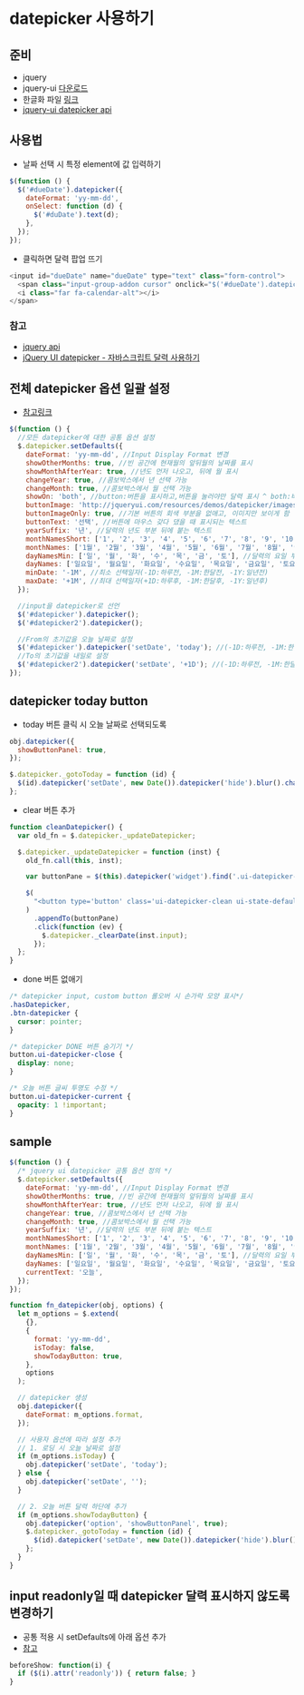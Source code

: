 # datepicker 사용하기

## 준비

- jquery
- jquery-ui [다운로드](http://jqueryui.com/download/all/)
- 한글화 파일 [링크](https://github.com/jquery/jquery-ui/blob/master/ui/i18n/datepicker-ko.js)
- [jquery-ui datepicker api](https://api.jqueryui.com/datepicker/)

## 사용법

- 날짜 선택 시 특정 element에 값 입력하기

```javascript
$(function () {
  $('#dueDate').datepicker({
    dateFormat: 'yy-mm-dd',
    onSelect: function (d) {
      $('#duDate').text(d);
    },
  });
});
```

- 클릭하면 달력 팝업 뜨기

```javascript
<input id="dueDate" name="dueDate" type="text" class="form-control">
  <span class="input-group-addon cursor" onclick="$('#dueDate').datepicker('show');">
  <i class="far fa-calendar-alt"></i>
</span>

```

### 참고

- [jquery api](http://api.jqueryui.com/datepicker/)
- [jQuery UI datepicker - 자바스크립트 달력 사용하기](https://offbyone.tistory.com/230)

## 전체 datepicker 옵션 일괄 설정

- [참고링크](https://its-easy.tistory.com/12)

```javascript
$(function () {
  //모든 datepicker에 대한 공통 옵션 설정
  $.datepicker.setDefaults({
    dateFormat: 'yy-mm-dd', //Input Display Format 변경
    showOtherMonths: true, //빈 공간에 현재월의 앞뒤월의 날짜를 표시
    showMonthAfterYear: true, //년도 먼저 나오고, 뒤에 월 표시
    changeYear: true, //콤보박스에서 년 선택 가능
    changeMonth: true, //콤보박스에서 월 선택 가능
    showOn: 'both', //button:버튼을 표시하고,버튼을 눌러야만 달력 표시 ^ both:버튼을 표시하고,버튼을 누르거나 input을 클릭하면 달력 표시
    buttonImage: 'http://jqueryui.com/resources/demos/datepicker/images/calendar.gif', //버튼 이미지 경로
    buttonImageOnly: true, //기본 버튼의 회색 부분을 없애고, 이미지만 보이게 함
    buttonText: '선택', //버튼에 마우스 갖다 댔을 때 표시되는 텍스트
    yearSuffix: '년', //달력의 년도 부분 뒤에 붙는 텍스트
    monthNamesShort: ['1', '2', '3', '4', '5', '6', '7', '8', '9', '10', '11', '12'], //달력의 월 부분 텍스트
    monthNames: ['1월', '2월', '3월', '4월', '5월', '6월', '7월', '8월', '9월', '10월', '11월', '12월'], //달력의 월 부분 Tooltip 텍스트
    dayNamesMin: ['일', '월', '화', '수', '목', '금', '토'], //달력의 요일 부분 텍스트
    dayNames: ['일요일', '월요일', '화요일', '수요일', '목요일', '금요일', '토요일'], //달력의 요일 부분 Tooltip 텍스트
    minDate: '-1M', //최소 선택일자(-1D:하루전, -1M:한달전, -1Y:일년전)
    maxDate: '+1M', //최대 선택일자(+1D:하루후, -1M:한달후, -1Y:일년후)
  });

  //input을 datepicker로 선언
  $('#datepicker').datepicker();
  $('#datepicker2').datepicker();

  //From의 초기값을 오늘 날짜로 설정
  $('#datepicker').datepicker('setDate', 'today'); //(-1D:하루전, -1M:한달전, -1Y:일년전), (+1D:하루후, -1M:한달후, -1Y:일년후)
  //To의 초기값을 내일로 설정
  $('#datepicker2').datepicker('setDate', '+1D'); //(-1D:하루전, -1M:한달전, -1Y:일년전), (+1D:하루후, -1M:한달후, -1Y:일년후)
});
```

## datepicker today button

- today 버튼 클릭 시 오늘 날짜로 선택되도록

```javascript
obj.datepicker({
  showButtonPanel: true,
});

$.datepicker._gotoToday = function (id) {
  $(id).datepicker('setDate', new Date()).datepicker('hide').blur().change();
};
```

- clear 버튼 추가

```javascript
function cleanDatepicker() {
  var old_fn = $.datepicker._updateDatepicker;

  $.datepicker._updateDatepicker = function (inst) {
    old_fn.call(this, inst);

    var buttonPane = $(this).datepicker('widget').find('.ui-datepicker-buttonpane');

    $(
      "<button type='button' class='ui-datepicker-clean ui-state-default ui-priority-primary ui-corner-all'>Delete</button>"
    )
      .appendTo(buttonPane)
      .click(function (ev) {
        $.datepicker._clearDate(inst.input);
      });
  };
}
```

- done 버튼 없애기

```css
/* datepicker input, custom button 롤오버 시 손가락 모양 표시*/
.hasDatepicker,
.btn-datepicker {
  cursor: pointer;
}

/* datepicker DONE 버튼 숨기기 */
button.ui-datepicker-close {
  display: none;
}

/* 오늘 버튼 글씨 투명도 수정 */
button.ui-datepicker-current {
  opacity: 1 !important;
}
```

## sample

```javascript
$(function () {
  /* jquery ui datepicker 공통 옵션 정의 */
  $.datepicker.setDefaults({
    dateFormat: 'yy-mm-dd', //Input Display Format 변경
    showOtherMonths: true, //빈 공간에 현재월의 앞뒤월의 날짜를 표시
    showMonthAfterYear: true, //년도 먼저 나오고, 뒤에 월 표시
    changeYear: true, //콤보박스에서 년 선택 가능
    changeMonth: true, //콤보박스에서 월 선택 가능
    yearSuffix: '년', //달력의 년도 부분 뒤에 붙는 텍스트
    monthNamesShort: ['1', '2', '3', '4', '5', '6', '7', '8', '9', '10', '11', '12'], //달력의 월 부분 텍스트
    monthNames: ['1월', '2월', '3월', '4월', '5월', '6월', '7월', '8월', '9월', '10월', '11월', '12월'], //달력의 월 부분 Tooltip 텍스트
    dayNamesMin: ['일', '월', '화', '수', '목', '금', '토'], //달력의 요일 부분 텍스트
    dayNames: ['일요일', '월요일', '화요일', '수요일', '목요일', '금요일', '토요일'], //달력의 요일 부분 Tooltip 텍스트
    currentText: '오늘',
  });
});

function fn_datepicker(obj, options) {
  let m_options = $.extend(
    {},
    {
      format: 'yy-mm-dd',
      isToday: false,
      showTodayButton: true,
    },
    options
  );

  // datepicker 생성
  obj.datepicker({
    dateFormat: m_options.format,
  });

  // 사용자 옵션에 따라 설정 추가
  // 1. 로딩 시 오늘 날짜로 설정
  if (m_options.isToday) {
    obj.datepicker('setDate', 'today');
  } else {
    obj.datepicker('setDate', '');
  }

  // 2. 오늘 버튼 달력 하단에 추가
  if (m_options.showTodayButton) {
    obj.datepicker('option', 'showButtonPanel', true);
    $.datepicker._gotoToday = function (id) {
      $(id).datepicker('setDate', new Date()).datepicker('hide').blur().change();
    };
  }
}
```

## input readonly일 때 datepicker 달력 표시하지 않도록 변경하기

- 공통 적용 시 setDefaults에 아래 옵션 추가
- [참고](https://stackoverflow.com/questions/7812063/jquery-datepicker-readonly)

```javascript
beforeShow: function(i) {
  if ($(i).attr('readonly')) { return false; }
}
```
